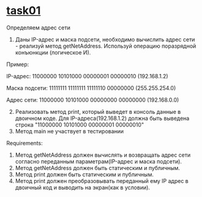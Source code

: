 # [task01](https://github.com/NikitaNasevich/javarush.ru/tree/main/level21/task01)

Определяем адрес сети
1. Даны IP-адрес и маска подсети, необходимо вычислить адрес сети - реализуй метод getNetAddress.
Используй операцию поразрядной конъюнкции (логическое И).

Пример:

IP-адрес: 11000000 10101000 00000001 00000010 (192.168.1.2)

Маска подсети: 11111111 11111111 11111110 00000000 (255.255.254.0)

Адрес сети: 11000000 10101000 00000000 00000000 (192.168.0.0)

2. Реализовать метод print, который выведет в консоль данные в двоичном коде. Для IP-адреса(192.168.1.2)
должна быть выведена строка "11000000 10101000 00000001 00000010"
3. Метод main не участвует в тестировании


Requirements:
1. Метод getNetAddress должен вычислять и возвращать адрес сети согласно переданным параметрам(IP-адрес и маска подсети).
2. Метод getNetAddress должен быть статическим и публичным.
3. Метод print должен быть статическим и публичным.
4. Метод print должен преобразовывать переданный ему IP адрес в двоичный код и выводить на экран(как в условии).

